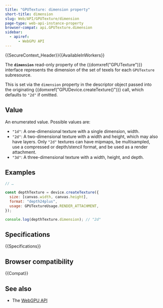 ```yaml
---
title: "GPUTexture: dimension property"
short-title: dimension
slug: Web/API/GPUTexture/dimension
page-type: web-api-instance-property
browser-compat: api.GPUTexture.dimension
sidebar:
  - apiref:
      - WebGPU API
---
```


{{SecureContext_Header}}{{AvailableInWorkers}}

The **`dimension`** read-only property of the
{{domxref("GPUTexture")}} interface represents the dimension of the set of texels for each `GPUTexture` subresource.

This is set via the `dimension` property in the descriptor object passed into the originating {{domxref("GPUDevice.createTexture()")}} call, which defaults to `"2d"` if omitted.

## Value

An enumerated value. Possible values are:

- `"1d"`: A one-dimensional texture with a single dimension, width.
- `"2d"`: A two-dimensional texture with a width and height, which may also have layers. Only `"2d"` textures can have mipmaps, be multisampled, use a compressed or depth/stencil format, and be used as a render attachment.
- `"3d"`: A three-dimensional texture with a width, height, and depth.

## Examples

```js
// …

const depthTexture = device.createTexture({
  size: [canvas.width, canvas.height],
  format: "depth24plus",
  usage: GPUTextureUsage.RENDER_ATTACHMENT,
});

console.log(depthTexture.dimension); // "2d"
```

## Specifications

{{Specifications}}

## Browser compatibility

{{Compat}}

## See also

- The [WebGPU API](/en-US/docs/Web/API/WebGPU_API)
